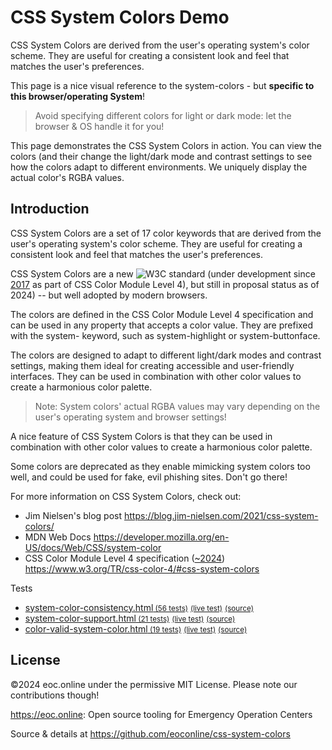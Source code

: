 # CSS System Colors Demo

CSS System Colors are derived from the user's operating system's color scheme.
They are useful for creating a consistent look and feel that matches the user's
preferences.

This page is a nice visual reference to the system-colors - but **specific to
this browser/operating System**!

> Avoid specifying different colors for light or dark mode: let the browser & OS
> handle it for you!

This page demonstrates the CSS System Colors in action. You can view the colors
(and their change the light/dark mode and contrast settings to see how the
colors adapt to different environments. We uniquely display the actual color's
RGBA values.

## Introduction

CSS System Colors are a set of 17 color keywords that are derived from the
user's operating system's color scheme. They are useful for creating a
consistent look and feel that matches the user's preferences.

CSS System Colors are a new ![W3C](W3C.png) standard (under development since
[2017](https://www.w3.org/standards/history/css-color-4/) as part of CSS Color
Module Level 4), but still in proposal status as of 2024) -- but well adopted by
modern browsers.

The colors are defined in the CSS Color Module Level 4 specification and can be
used in any property that accepts a color value. They are prefixed with the
system- keyword, such as system-highlight or system-buttonface.

The colors are designed to adapt to different light/dark modes and contrast
settings, making them ideal for creating accessible and user-friendly
interfaces. They can be used in combination with other color values to create a
harmonious color palette.

> Note: System colors' actual RGBA values may vary depending on the user's
> operating system and browser settings!

A nice feature of CSS System Colors is that they can be used in combination with
other color values to create a harmonious color palette.

Some colors are deprecated as they enable mimicking system colors too well, and
could be used for fake, evil phishing sites. Don't go there!

For more information on CSS System Colors, check out:

- Jim Nielsen's blog post <https://blog.jim-nielsen.com/2021/css-system-colors/>
- MDN Web Docs <https://developer.mozilla.org/en-US/docs/Web/CSS/system-color>
- CSS Color Module Level 4 specification
  ([~2024](https://www.w3.org/standards/history/css-color-4/))
  <https://www.w3.org/TR/css-color-4/#css-system-colors>

 <summary>Tests</summary>
    <ul >
     <li ><a  href="https://wpt.fyi/results/css/css-color/system-color-consistency.html" title="css/css-color/system-color-consistency.html">system-color-consistency.html<small> (56 tests)</small></a><span ><span title="chrome 56/56" style="background: conic-gradient(forestgreen 360deg, darkred 0deg);"></span><span title="firefox 56/56" style="background: conic-gradient(forestgreen 360deg, darkred 0deg);"></span><span title="safari 26/56" style="background: conic-gradient(forestgreen 167.14285714285714deg, darkred 0deg);"></span><span title="edge 55/56" style="background: conic-gradient(forestgreen 353.57142857142856deg, darkred 0deg);"></span></span> <a class="wpt-live" href="http://wpt.live/css/css-color/system-color-consistency.html"><small>(live test)</small></a> <a  href="https://github.com/web-platform-tests/wpt/blob/master/css/css-color/system-color-consistency.html"><small>(source)</small></a>
     </li><li ><a  href="https://wpt.fyi/results/css/css-color/system-color-support.html" title="css/css-color/system-color-support.html">system-color-support.html<small> (21 tests)</small></a><span ><span title="chrome 18/21" style="background: conic-gradient(forestgreen 308.57142857142856deg, darkred 0deg);"></span><span title="firefox 20/21" style="background: conic-gradient(forestgreen 342.85714285714283deg, darkred 0deg);"></span><span title="safari 18/21" style="background: conic-gradient(forestgreen 308.57142857142856deg, darkred 0deg);"></span><span title="edge 19/21" style="background: conic-gradient(forestgreen 325.7142857142857deg, darkred 0deg);"></span></span> <a class="wpt-live" href="http://wpt.live/css/css-color/system-color-support.html"><small>(live test)</small></a> <a  href="https://github.com/web-platform-tests/wpt/blob/master/css/css-color/system-color-support.html"><small>(source)</small></a>
     </li><li ><a  href="https://wpt.fyi/results/css/css-color/parsing/color-valid-system-color.html" title="css/css-color/parsing/color-valid-system-color.html">color-valid-system-color.html<small> (19 tests)</small></a><span ><span title="chrome 17/19" style="background: conic-gradient(forestgreen 322.10526315789474deg, darkred 0deg);"></span><span title="firefox 19/19" style="background: conic-gradient(forestgreen 360deg, darkred 0deg);"></span><span title="safari 19/19" style="background: conic-gradient(forestgreen 360deg, darkred 0deg);"></span><span title="edge 17/19" style="background: conic-gradient(forestgreen 322.10526315789474deg, darkred 0deg);"></span></span> <a class="wpt-live" href="http://wpt.live/css/css-color/parsing/color-valid-system-color.html"><small>(live test)</small></a> <a  href="https://github.com/web-platform-tests/wpt/blob/master/css/css-color/parsing/color-valid-system-color.html"><small>(source)</small></a>
    </li></ul>
   </details>

## License

©2024 eoc.online under the permissive MIT License. Please note our contributions
though!

<https://eoc.online>: Open source tooling for Emergency Operation Centers

Source & details at <https://github.com/eoconline/css-system-colors>
